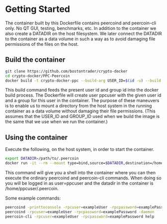 # Getting Started

The container built by this Dockerfile contains peercoind and peercoin-cli only.  No QT GUI, testing, benchmarks, etc.
  In addition to the container we also create a DATADIR on the host filesystem.  We later connect the DATADIR to the container as a data volume in such a way as to avoid damaging file permissions of the files on the host.

## Build the container

```sh
git clone https://github.com/bostontrader/crypto-docker
cd crypto-docker/PPC-Peercoin
docker build -t crypto-docker-ppc --build-arg USER_ID=$(id -u) --build-arg GROUP_ID=$(id -g) .
```
This build command feeds the present user id and group id into the docker build process.  The Dockerfile will
create user ppcuser with the given user id and a group for this user in the container.  The purpose of these maneuvers
is to enable us to mount a directory from the host system in the running container as a data volume without damaging 
their file permissions.  (This assumes that the USER_ID and GROUP_ID used when we build the image is the same
that we use when we run the container.)


## Using the container

Execute the following, on the host system, in order to start the container.

```sh
export DATADIR=/path/to/.peercoin
docker run -it --rm --mount type=bind,source=$DATADIR,destination=/home/ppcuser/.peercoin crypto-docker-ppc
```
This command will give you a shell into the container where you can then execute the ordinary peercoind and peercoin-cli commands.
When doing so you will be logged in as user=ppcuser and the datadir in the container is /home/ppcuser/.peercoin.

Some example commands:

```sh
peercoind -printtoconsole -rpcuser=exampleUser -rpcpassword=examplePassword
peercoind -rpcuser=exampleUser -rpcpassword=examplePassword -daemon
peercoin-cli -rpcuser=exampleUser -rpcpassword=examplePassword help
```

